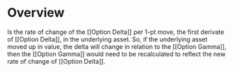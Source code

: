 # Overview
Is the rate of change of the [[Option Delta]] per 1-pt move, the first derivate of [[Option Delta]], in the underlying asset. So, if the underlying asset moved up in value, the delta will change in relation to the [[Option Gamma]], then the [[Option Gamma]] would need to be recalculated to reflect the new rate of change of [[Option Delta]].